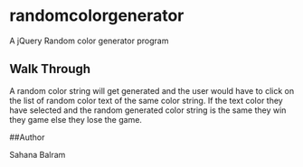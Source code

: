 # randomcolorgenerator
A jQuery Random color generator program 

## Walk Through

A random color string will get generated and the user would have to click on the list of random color text of the same color string. If the text color they have selected and the random generated color string is the same they win they game else they lose the game.

##Author


Sahana Balram


